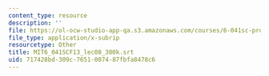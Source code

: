 ```yaml
---
content_type: resource
description: ''
file: https://ol-ocw-studio-app-qa.s3.amazonaws.com/courses/6-041sc-probabilistic-systems-analysis-and-applied-probability-fall-2013/717428bd309c7651007487fbfa8478c6_MIT6_041SCF13_lec08_300k.srt
file_type: application/x-subrip
resourcetype: Other
title: MIT6_041SCF13_lec08_300k.srt
uid: 717428bd-309c-7651-0074-87fbfa8478c6
---
```

